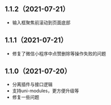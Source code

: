 ## 1.1.2（2021-07-21）
* 输入框聚焦前滚动到页面底部
## 1.1.1（2021-07-21）
* 修复了微信小程序中点赞删除等操作失败的问题
## 1.1.0（2021-07-20）
* 分离插件与接口逻辑
* 支持uni-modules，更方便升级等
* 修复一些问题
